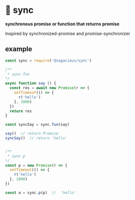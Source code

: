 # 🐎 sync

**synchronous promise or function that returns promise**

Inspired by synchronized-promise and promise-synchronizer


## example

```js
const sync = require('@sagacious/sync')

/**
 * sync.fun
*/
async function say () {
  const res = await new Promise(r => {
    setTimeout(() => {
      r('hello')
    }, 1000)
  })
  return res
}

const syncSay = sync.fun(say)

say()  // return Promise
syncSay()  // return 'hello'


/**
 * sync.p
*/
const p = new Promise(r => {
  setTimeout(() => {
    r('hello')
  }, 1000)
})

const a = sync.p(p)  //  'hello'

```